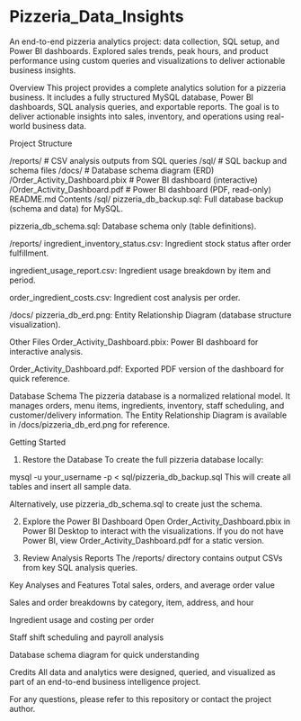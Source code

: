 # Pizzeria_Data_Insights
An end-to-end pizzeria analytics project: data collection, SQL setup, and Power BI dashboards. Explored sales trends, peak hours, and product performance using custom queries and visualizations to deliver actionable business insights.

Overview
This project provides a complete analytics solution for a pizzeria business. It includes a fully structured MySQL database, Power BI dashboards, SQL analysis queries, and exportable reports. The goal is to deliver actionable insights into sales, inventory, and operations using real-world business data.

Project Structure

/reports/                    # CSV analysis outputs from SQL queries
/sql/                        # SQL backup and schema files
/docs/                       # Database schema diagram (ERD)
/Order_Activity_Dashboard.pbix # Power BI dashboard (interactive)
/Order_Activity_Dashboard.pdf  # Power BI dashboard (PDF, read-only)
README.md
Contents
/sql/
pizzeria_db_backup.sql: Full database backup (schema and data) for MySQL.

pizzeria_db_schema.sql: Database schema only (table definitions).

/reports/
ingredient_inventory_status.csv: Ingredient stock status after order fulfillment.

ingredient_usage_report.csv: Ingredient usage breakdown by item and period.

order_ingredient_costs.csv: Ingredient cost analysis per order.

/docs/
pizzeria_db_erd.png: Entity Relationship Diagram (database structure visualization).

Other Files
Order_Activity_Dashboard.pbix: Power BI dashboard for interactive analysis.

Order_Activity_Dashboard.pdf: Exported PDF version of the dashboard for quick reference.

Database Schema
The pizzeria database is a normalized relational model. It manages orders, menu items, ingredients, inventory, staff scheduling, and customer/delivery information. The Entity Relationship Diagram is available in /docs/pizzeria_db_erd.png for reference.

Getting Started
1. Restore the Database
To create the full pizzeria database locally:

mysql -u your_username -p < sql/pizzeria_db_backup.sql
This will create all tables and insert all sample data.

Alternatively, use pizzeria_db_schema.sql to create just the schema.

2. Explore the Power BI Dashboard
Open Order_Activity_Dashboard.pbix in Power BI Desktop to interact with the visualizations.
If you do not have Power BI, view Order_Activity_Dashboard.pdf for a static version.

3. Review Analysis Reports
The /reports/ directory contains output CSVs from key SQL analysis queries.

Key Analyses and Features
Total sales, orders, and average order value

Sales and order breakdowns by category, item, address, and hour

Ingredient usage and costing per order

Staff shift scheduling and payroll analysis

Database schema diagram for quick understanding

Credits
All data and analytics were designed, queried, and visualized as part of an end-to-end business intelligence project.

For any questions, please refer to this repository or contact the project author.
